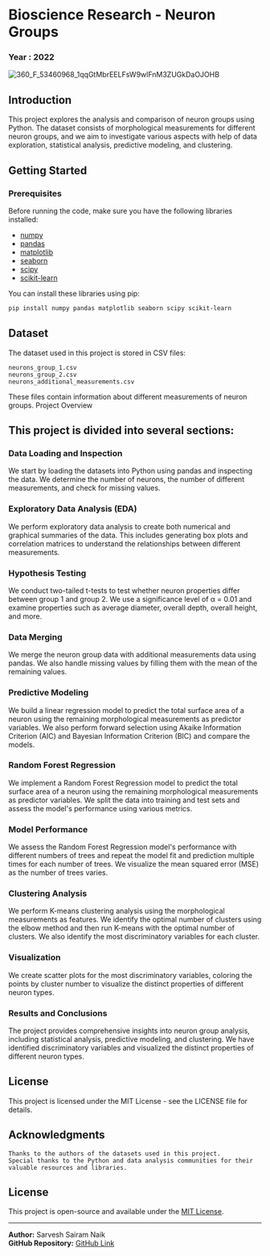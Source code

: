 # Bioscience Research - Neuron Groups

### Year : 2022

![360_F_53460968_1qqGtMbrEELFsW9wlFnM3ZUGkDaOJOHB](https://github.com/sarveshsn/Bioscience-Research-Neuron-Groups/assets/93898181/7246ca63-8676-4c64-be09-5d929146395d)


## Introduction

This project explores the analysis and comparison of neuron groups using Python. The dataset consists of morphological measurements for different neuron groups, and we aim to investigate various aspects with help of  data exploration, statistical analysis, predictive modeling, and clustering.

## Getting Started

### Prerequisites

Before running the code, make sure you have the following libraries installed:

- [numpy](https://numpy.org/)
- [pandas](https://pandas.pydata.org/)
- [matplotlib](https://matplotlib.org/)
- [seaborn](https://seaborn.pydata.org/)
- [scipy](https://www.scipy.org/)
- [scikit-learn](https://scikit-learn.org/stable/)

You can install these libraries using pip:

```bash
pip install numpy pandas matplotlib seaborn scipy scikit-learn
```

## Dataset

The dataset used in this project is stored in CSV files:

    neurons_group_1.csv
    neurons_group_2.csv
    neurons_additional_measurements.csv

These files contain information about different measurements of neuron groups.
Project Overview

## This project is divided into several sections:

### Data Loading and Inspection

We start by loading the datasets into Python using pandas and inspecting the data. We determine the number of neurons, the number of different measurements, and check for missing values.

### Exploratory Data Analysis (EDA)

We perform exploratory data analysis to create both numerical and graphical summaries of the data. This includes generating box plots and correlation matrices to understand the relationships between different measurements.

### Hypothesis Testing

We conduct two-tailed t-tests to test whether neuron properties differ between group 1 and group 2. We use a significance level of α = 0.01 and examine properties such as average diameter, overall depth, overall height, and more.

### Data Merging

We merge the neuron group data with additional measurements data using pandas. We also handle missing values by filling them with the mean of the remaining values.

### Predictive Modeling

We build a linear regression model to predict the total surface area of a neuron using the remaining morphological measurements as predictor variables. We also perform forward selection using Akaike Information Criterion (AIC) and Bayesian Information Criterion (BIC) and compare the models.

### Random Forest Regression

We implement a Random Forest Regression model to predict the total surface area of a neuron using the remaining morphological measurements as predictor variables. We split the data into training and test sets and assess the model's performance using various metrics.

### Model Performance

We assess the Random Forest Regression model's performance with different numbers of trees and repeat the model fit and prediction multiple times for each number of trees. We visualize the mean squared error (MSE) as the number of trees varies.
### Clustering Analysis

We perform K-means clustering analysis using the morphological measurements as features. We identify the optimal number of clusters using the elbow method and then run K-means with the optimal number of clusters. We also identify the most discriminatory variables for each cluster.
### Visualization

We create scatter plots for the most discriminatory variables, coloring the points by cluster number to visualize the distinct properties of different neuron types.

### Results and Conclusions

The project provides comprehensive insights into neuron group analysis, including statistical analysis, predictive modeling, and clustering. We have identified discriminatory variables and visualized the distinct properties of different neuron types.

## License

This project is licensed under the MIT License - see the LICENSE file for details.

## Acknowledgments

    Thanks to the authors of the datasets used in this project.
    Special thanks to the Python and data analysis communities for their valuable resources and libraries.

## License
This project is open-source and available under the [MIT License](LICENSE).

---

**Author:** Sarvesh Sairam Naik  
**GitHub Repository:** [GitHub Link](https://github.com/sarveshsn)
